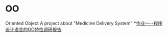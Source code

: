 # OO
Oriented Object
A project about "Medicine Delivery System"
*[作业一--程序设计语言的OO特性调研报告](https://github.com/SunflowerPKU/OO/tree/master/作业一)
